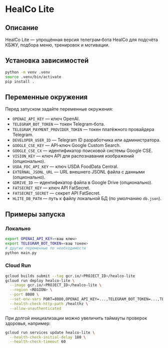 # HealCo Lite

## Описание
HealCo Lite — упрощённая версия телеграм‑бота HealCo для подсчёта КБЖУ, подбора меню, тренировок и мотивации.

## Установка зависимостей
```bash
python -m venv .venv
source .venv/bin/activate
pip install .
```

## Переменные окружения
Перед запуском задайте переменные окружения:

- `OPENAI_API_KEY` — ключ OpenAI.
- `TELEGRAM_BOT_TOKEN` — токен Telegram‑бота.
- `TELEGRAM_PAYMENT_PROVIDER_TOKEN` — токен платёжного провайдера Telegram.
- `DEVELOPER_USER_ID` — Telegram ID разработчика или администратора.
- `GOOGLE_CSE_KEY` — API‑ключ Google Custom Search.
- `GOOGLE_CSE_CX` — идентификатор поисковой системы Google CSE.
- `VISION_KEY` — ключ API для распознавания изображений (опционально).
- `USDA_FDC_API_KEY` — ключ USDA FoodData Central.
- `EXTERNAL_JSONL_URL` — URL внешнего JSONL файла с данными (опционально).
- `GDRIVE_ID` — идентификатор файла в Google Drive (опционально).
- `FATSECRET_KEY` — ключ API FatSecret.
- `FATSECRET_SECRET` — секрет API FatSecret.
- `HLITE_DB_PATH` — путь к файлу локальной БД (по умолчанию `db.json`).

## Примеры запуска

### Локально
```bash
export OPENAI_API_KEY=<ваш ключ>
export TELEGRAM_BOT_TOKEN=<ваш токен>
# другие переменные по необходимости
python main.py
```

### Cloud Run
```bash
gcloud builds submit --tag gcr.io/<PROJECT_ID>/healco-lite
gcloud run deploy healco-lite \
  --image gcr.io/<PROJECT_ID>/healco-lite \
  --region <REGION> \
  --port 8080 \
  --set-env-vars PORT=8080,OPENAI_API_KEY=...,TELEGRAM_BOT_TOKEN=...,TELEGRAM_PAYMENT_PROVIDER_TOKEN=... \
  --health-check-http-path /healthz \
  --allow-unauthenticated
```

При долгой инициализации можно увеличить таймауты проверок здоровья, например:

```bash
gcloud run services update healco-lite \
  --health-check-initial-delay 180 \
  --health-check-timeout 60
```
